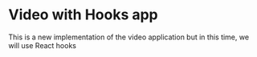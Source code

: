 # Video with Hooks app

This is a new implementation of the video application but in this time, we will use React hooks